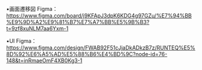 ▪️画面遷移図
Figma：https://www.figma.com/board/j9KFApJ3dpK6KDG4g97GZu/%E7%94%BB%E9%9D%A2%E9%81%B7%E7%A7%BB%E5%9B%B3?t=9zf8xuNLM7aa6Yxm-1

▪️UI
Figma：https://www.figma.com/design/FWAB92F51cJjaDkADkzB7z/RUNTEQ%E5%8D%92%E6%A5%AD%E5%88%B6%E4%BD%9C?node-id=76-148&t=inRmaeOmF4XB0Kg3-1

